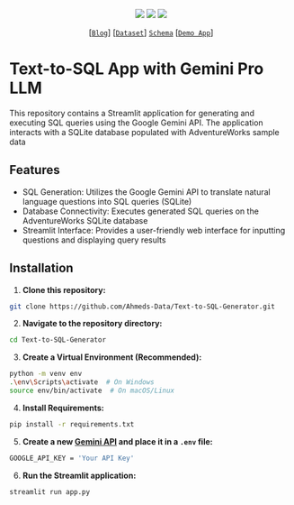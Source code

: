 <p align= "center">
<img src="https://hits.sh/github.com/amedsalim/Text-to-SQL-Generator.git.svg?label=views&color=fe7d37">
<img src="https://img.shields.io/badge/PYTHON-3.9-orange">
<img src="https://img.shields.io/badge/Apache-2.0 license--3.0-orange">
</p>

<div align="center">
  
[[`Blog`](https://amedsalim.github.io/posts/Text-to-SQL)] [[`Dataset`](https://www.kaggle.com/datasets/ukveteran/adventure-works)] [`Schema`](https://amedsalim.github.io/assets/img/RDBMS/img1.png) [[`Demo App`](https://text-to-sql-generator.streamlit.app/)]
  
</div>

# Text-to-SQL App with Gemini Pro LLM

This repository contains a Streamlit application for generating and executing SQL queries using the Google Gemini API. The application interacts with a SQLite database populated with AdventureWorks sample data

## Features
- SQL Generation: Utilizes the Google Gemini API to translate natural language questions into SQL queries (SQLite)
- Database Connectivity: Executes generated SQL queries on the AdventureWorks SQLite database
- Streamlit Interface: Provides a user-friendly web interface for inputting questions and displaying query results

## Installation
1. **Clone this repository:**

```bash
git clone https://github.com/Ahmeds-Data/Text-to-SQL-Generator.git
```
2. **Navigate to the repository directory:**

```bash
cd Text-to-SQL-Generator
```
3. **Create a Virtual Environment (Recommended):**

```bash
python -m venv env
.\env\Scripts\activate  # On Windows
source env/bin/activate  # On macOS/Linux
```
4. **Install Requirements:**

```bash
pip install -r requirements.txt
```
5. **Create a new [Gemini API](https://aistudio.google.com/app/apikey) and place it in a `.env` file:**
```bash
GOOGLE_API_KEY = 'Your API Key'
```

6. **Run the Streamlit application:**

```bash
streamlit run app.py
```
